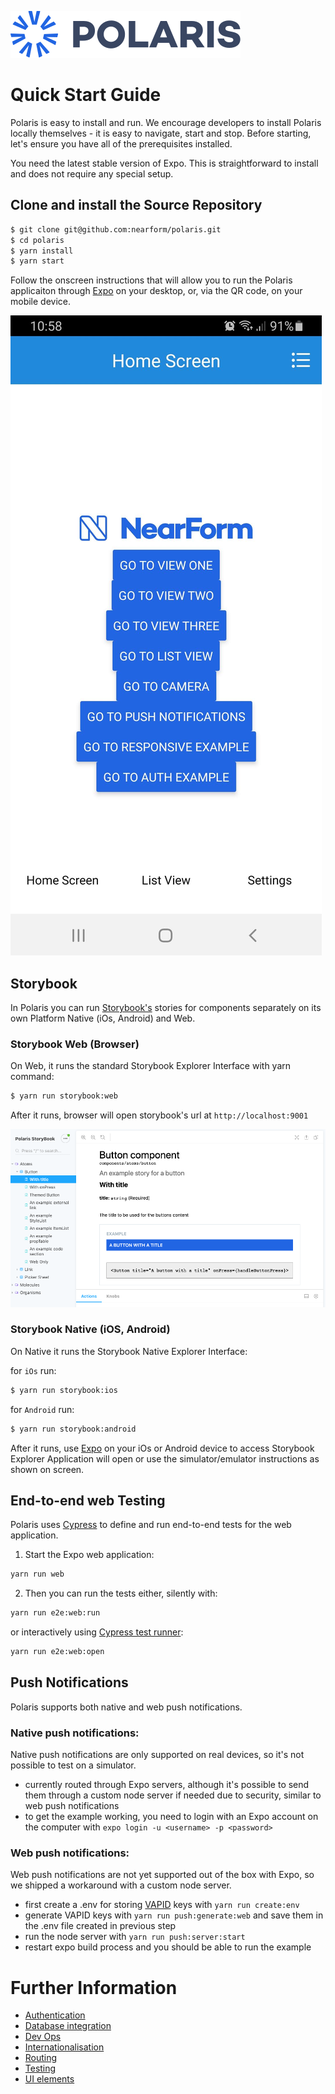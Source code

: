 ![Logo][logo]

# Quick Start Guide

Polaris is easy to install and run. We encourage developers to install Polaris locally themselves - it is easy to navigate, start and stop. Before starting, let's ensure you have all of the prerequisites installed.

You need the latest stable version of Expo. This is straightforward to install and does not require any special setup.

## Clone and install the Source Repository

```bash
$ git clone git@github.com:nearform/polaris.git
$ cd polaris
$ yarn install
$ yarn start
```

Follow the onscreen instructions that will allow you to run the Polaris applicaiton through [Expo] on your desktop, or, via the QR code, on your mobile device.

![polaris-homepage]

## Storybook

In Polaris you can run [Storybook's](polaris_UI.md) stories for components separately on its own Platform Native (iOs, Android) and Web.

### Storybook Web (Browser)

On Web, it runs the standard Storybook Explorer Interface with yarn command:

```bash
$ yarn run storybook:web
```

After it runs, browser will open storybook's url at `http://localhost:9001`

![storybook-homepage]

### Storybook Native (iOS, Android)

On Native it runs the Storybook Native Explorer Interface:

for `iOs` run:

```bash
$ yarn run storybook:ios
```

for `Android` run:

```bash
$ yarn run storybook:android
```

After it runs, use [Expo] on your iOs or Android device to access Storybook Explorer Application will open or use the simulator/emulator instructions as shown on screen.

## End-to-end web Testing

Polaris uses [Cypress] to define and run end-to-end tests for the web application.

1. Start the Expo web application:

```sh
yarn run web
```

2. Then you can run the tests either, silently with:

```sh
yarn run e2e:web:run
```

or interactively using [Cypress test runner](https://docs.cypress.io/guides/core-concepts/test-runner.html#Overview):

```sh
yarn run e2e:web:open
```

## Push Notifications

Polaris supports both native and web push notifications.

### Native push notifications:

Native push notifications are only supported on real devices, so it's not possible to test on a simulator.

- currently routed through Expo servers, although it's possible to send them through a custom node server if needed due to security, similar to web push notifications
- to get the example working, you need to login with an Expo account on the computer with `expo login -u <username> -p <password>`

### Web push notifications:

Web push notifications are not yet supported out of the box with Expo, so we shipped a workaround with a custom node server.

- first create a .env for storing [VAPID](https://tools.ietf.org/html/draft-ietf-webpush-vapid-04) keys with `yarn run create:env`
- generate VAPID keys with `yarn run push:generate:web` and save them in the .env file created in previous step
- run the node server with `yarn run push:server:start`
- restart expo build process and you should be able to run the example

# Further Information

- [Authentication](../authentication.md)
- [Database integration](../databases.md)
- [Dev Ops](..//devops)
- [Internationalisation](../internationalisation.md)
- [Routing](../routing.md)
- [Testing](../testing.md)
- [UI elements](../polaris_UI.md)

<!-- Images -->

[logo]: ../img/Polaris_logo.svg
[polaris-homepage]: ../img/homescreen.jpg
[storybook-homepage]: ../img/storybook.jpg

<!-- External links -->

[cypress]: https://www.cypress.io/
[expo]: https://expo.io
